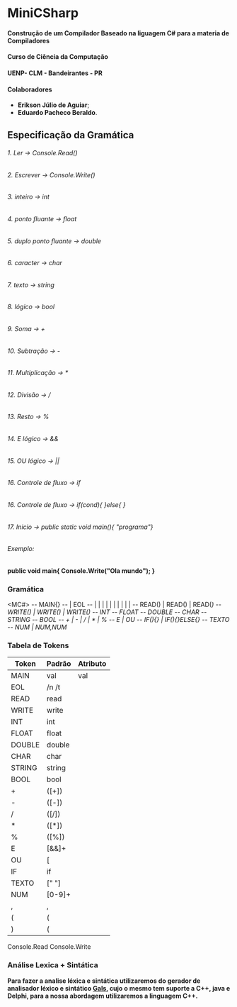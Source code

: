 # MiniCSharp

#### Construção de um Compilador Baseado na liguagem C# para a materia de Compiladores
#### Curso de Ciência da Computação
#### UENP- CLM - Bandeirantes - PR

#### Colaboradores

* **Erikson Júlio de Aguiar**;
* **Eduardo Pacheco Beraldo**.

## Especificação da Gramática

###### 1. Ler -> Console.Read()
###### 2. Escrever -> Console.Write()
###### 3. inteiro -> int
###### 4. ponto fluante -> float
###### 5. duplo ponto fluante -> double
###### 6. caracter -> char
###### 7. texto -> string
###### 8. lógico -> bool
###### 9. Soma -> +
###### 10. Subtração -> -
###### 11. Multiplicação -> *
###### 12. Divisão -> /
###### 13. Resto -> %
###### 14. E lógico -> &&
###### 15. OU lógico -> ||
###### 16. Controle de fluxo -> if
###### 16. Controle de fluxo -> if(cond){ }else{ }
###### 17. Inicio -> public static void main(){ "programa"}

###### Exemplo:

**public void main{
  Console.Write("Ola mundo");
}**

### Gramática

<MC#> -- MAIN{<CODIGO>}
<CODIGO> -- <CMD> | <CMD> EOL <CODIGO>
<CMD> -- <LER> | <ESCREVER> | <INTEIRO> | <PTFLUT> | <DPTFLUT> | <CHAR> | <STRING> | <BOOL> | <OP> | <OPL> | <CF> 
<LER> -- READ(<NUM>) | READ(<TEXTO>) | READ(<VAR>)
<ESCREVER> -- WRITE(<NUM>) | WRITE(<TEXTO>) | WRITE(<VAR>)
<INTEIRO> -- INT <VAR>
<PTFLUT> -- FLOAT <VAR>
<DPTFLUT> -- DOUBLE <VAR>
<CHAR> -- CHAR <VAR>
<STRING> -- STRING <VAR>
<BOOL> -- BOOL <VAR>
<OP> -- <VAR> + <VAR> | <VAR> - <VAR> | <VAR> / <VAR> | <VAR> * <VAR> | <VAR> % <VAR>
<OPL> -- <VAR> E <VAR> | <VAR> OU <VAR> 
<CF> -- IF(<OPL>){<CODIGO>} | IF(<OPL>){<CODIGO>}ELSE{<CODIGO>}
<TEXTO> -- TEXTO
<NUM> -- NUM | NUM,NUM


### Tabela de Tokens

**Token** | **Padrão** | **Atributo**
----------|------------|-------------
  MAIN    |val         |val
  EOL     |   /n /t    |
  READ    |   read     |
  WRITE   |   write    |
  INT     |   int      |
  FLOAT   |   float    |
  DOUBLE  |   double   |
  CHAR    |   char     |
  STRING  |   string   |
  BOOL    |   bool     |
   +      |   ([+])    |
   -      |   ([-])    |
   /      |   ([/])    |
   *      |   ([*])    |
   %      |   ([%])    |
   E      |   [&&]+    |
   OU     |   [||]+    |
   IF     |    if      |
   TEXTO  |   [" "]    |
   NUM    |   [0-9]+   |
   ,      |     ,      |
   (      |     (      |
   )      |     (      |
  
  
  
  
Console.Read
Console.Write



### Análise Lexica + Sintática

[Gals]: http://gals.sourceforge.net/

**Para fazer a analise léxica e sintática utilizaremos do gerador de analisador léxico e sintático [Gals], cujo o mesmo tem suporte a C++, java e Delphi, para a nossa abordagem utilizaremos a linguagem C++.**
